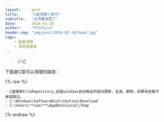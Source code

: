 ```yaml
---
layout:		post
title:		"C盘清理小技巧"
subtitle:	"必须要减肥了"
date:		2016-03-28
author:		"PfCStyle"
header-img:	"img/post/2016-03-28/head.jpg"
tags:
    - 磁盘清理
    - 系统盘瘦身
---
```


> 小记

下面是C盘可以清理的路径：

{% raw %}

```path
- C盘搜索FileRepository,这是windows自动推送的驱动更新，全选，删除。如果有些删不掉就跳过。
- C:\Windows\SoftwareDistribution\Download
- C:\Users\**user**\AppData\Local\Temp
```

{% endraw %}
